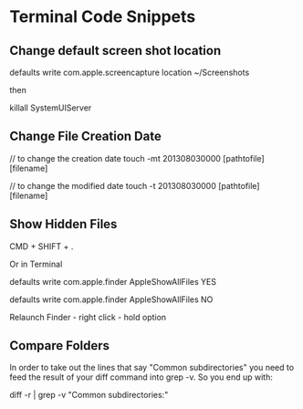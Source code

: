 # Terminal Code Snippets

## Change default screen shot location

defaults write com.apple.screencapture location ~/Screenshots

then

killall SystemUIServer


## Change File Creation Date
// to change the creation date
touch -mt 201308030000 [pathtofile][filename]

// to change the modified date
touch -t 201308030000 [pathtofile][filename]


## Show Hidden Files

CMD + SHIFT + .

Or in Terminal

defaults write com.apple.finder AppleShowAllFiles YES

defaults write com.apple.finder AppleShowAllFiles NO

Relaunch Finder - right click - hold option


## Compare Folders

In order to take out the lines that say "Common subdirectories" you need to feed the result of your diff command into grep -v. So you end up with:

diff -r <directory1> <directory2> | grep -v "Common subdirectories:"